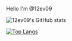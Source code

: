 Hello I'm @12ev09

![12ev09's GitHub stats](https://github-readme-stats.vercel.app/api?username=12ev09&count_private=true&how_icons=true&theme=merko)

[![Top Langs](https://github-readme-stats.vercel.app/api/top-langs/?username=12ev09&langs_count=4&exclude_repo=mydotfiles&theme=merko)](https://github.com/anuraghazra/github-readme-stats)
